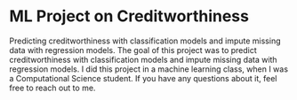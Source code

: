 # ML Project on Creditworthiness

Predicting creditworthiness with classification models and impute missing data with regression models. The goal of this project was to predict creditworthiness with classification models and impute missing data with regression models. I did this project in a machine learning class, when I was a Computational Science student. If you have any questions about it, feel free to reach out to me.


